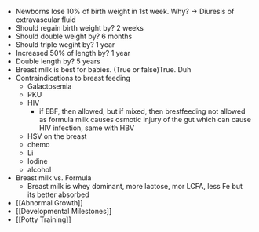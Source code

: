 - Newborns lose 10% of birth weight in 1st week. Why? -> Diuresis of extravascular fluid
- Should regain birth weight by? 2 weeks
- Should double weight by? 6 months
- Should triple wegiht by? 1 year
- Increased 50% of length by? 1 year
- Double length by? 5 years
- Breast milk is best for babies. (True or false)True. Duh
- Contraindications to breast feeding
	- Galactosemia
	- PKU
	- HIV
		- if EBF, then allowed, but if mixed, then brestfeeding not allowed as formula milk causes osmotic injury of the gut which can cause HIV infection, same with HBV
	- HSV on the breast
	- chemo
	- Li
	- Iodine
	- alcohol
- Breast milk vs. Formula
	- Breast milk is whey dominant, more lactose, mor LCFA, less Fe but its better absorbed
- [[Abnormal Growth]]
- [[Developmental Milestones]]
- [[Potty Training]]